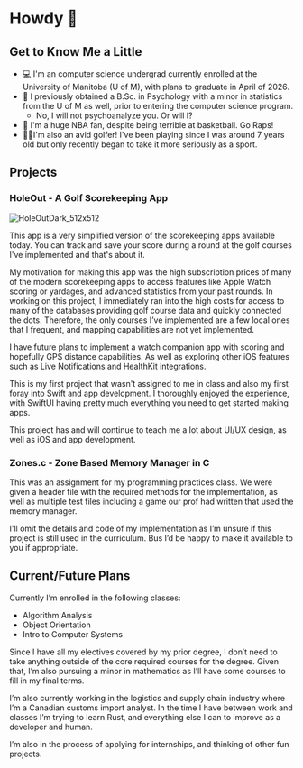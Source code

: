 # Howdy 🤠

## Get to Know Me a Little

- 💻 I'm an computer science undergrad currently enrolled at the University of Manitoba (U of M), with plans to graduate in April of 2026.
- 🧠 I previously obtained a B.Sc. in Psychology with a minor in statistics from the U of M as well, prior to entering the computer science program.
	- No, I will not psychoanalyze you. Or will I?
- 🏀 I'm a huge NBA fan, despite being terrible at basketball. Go Raps!
- 🏌🏼I'm also an avid golfer! I've been playing since I was around 7 years old but only recently began to take it more seriously as a sport.

## Projects

### **HoleOut** - A Golf Scorekeeping App
![HoleOutDark_512x512](https://github.com/user-attachments/assets/061db66b-f181-4bc4-9c67-f60833964d28)


This app is a very simplified version of the scorekeeping apps available today. You can track and save your score during a round at the golf courses I've implemented and that's about it.

My motivation for making this app was the high subscription prices of many of the modern scorekeeping apps to access features like Apple Watch scoring or yardages, and advanced statistics from your past rounds. In working on this project, I immediately ran into the high costs for access to many of the databases providing golf course data and quickly connected the dots. Therefore, the only courses I’ve implemented are a few local ones that I frequent, and mapping capabilities are not yet implemented.

I have future plans to implement a watch companion app with scoring and hopefully GPS distance capabilities. As well as exploring other iOS features such as Live Notifications and HealthKit integrations.

This is my first project that wasn't assigned to me in class and also my first foray into Swift and app development. I thoroughly enjoyed the experience, with SwiftUI having pretty much everything you need to get started making apps.

This project has and will continue to teach me a lot about UI/UX design, as well as iOS and app development.

### Zones.c - Zone Based Memory Manager in C

This was an assignment for my programming practices class. We were given a header file with the required methods for the implementation, as well as multiple test files including a game our prof had written that used the memory manager.

I'll omit the details and code of my implementation as I’m unsure if this project is still used in the curriculum. Bus I’d be happy to make it available to you if appropriate.

## Current/Future Plans

Currently I’m enrolled in the following classes:

- Algorithm Analysis
- Object Orientation
- Intro to Computer Systems

Since I have all my electives covered by my prior degree, I don’t need to take anything outside of the core required courses for the degree. Given that, I’m also pursuing a minor in mathematics as I’ll have some courses to fill in my final terms.

I’m also currently working in the logistics and supply chain industry where I’m a Canadian customs import analyst. In the time I have between work and classes I’m trying to learn Rust, and everything else I can to improve as a developer and human.

I’m also in the process of applying for internships, and thinking of other fun projects.
